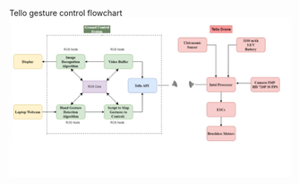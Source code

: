 
Tello gesture control flowchart
![Tello gesture Control flowchart](https://github.com/RiteshKarki27/signify/blob/main/flowchart_tello.png)
